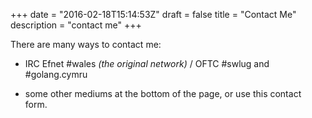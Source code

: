 +++
date = "2016-02-18T15:14:53Z"
draft = false
title = "Contact Me"
description = "contact me"
+++

There are many ways to contact me:

* IRC
Efnet #wales _(the original network)_ /
OFTC #swlug and #golang.cymru

* some other mediums at the bottom of the page, or use this contact form.
